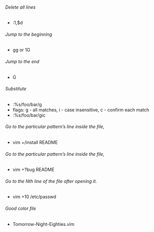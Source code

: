 ###### Delete all lines
* :1,$d

###### Jump to the beginning 
* gg or 1G

###### Jump to the end
* G

###### Substitute
* :%s/foo/bar/g
* flags: g - all matches, i - case insensitive, c - confirm each match
* :%s/foo/bar/gic

###### Go to the particular pattern’s line inside the file,
* vim +/install README

###### Go to the particular pattern’s line inside the file,
* vim +?bug README

###### Go to the Nth line of the file after opening it.
* vim +10 /etc/passwd

###### Good color file
* Tomorrow-Night-Eighties.vim
